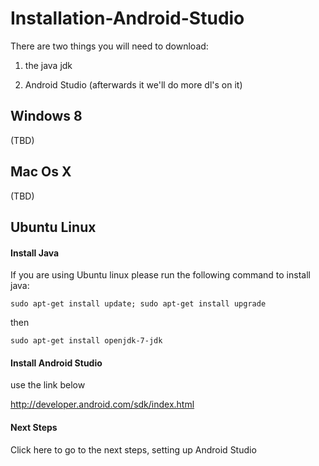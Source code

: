 # Installation-Android-Studio

There are two things you will need to download:


1) the java jdk

2) Android Studio (afterwards it we'll do more dl's on it)


## Windows 8

(TBD)

## Mac Os X

(TBD)

## Ubuntu Linux

#### Install Java

If you are using Ubuntu linux please run the following command to install java:

`sudo apt-get install update; sudo apt-get install upgrade`

then

`sudo apt-get install openjdk-7-jdk`

#### Install Android Studio

use the link below

http://developer.android.com/sdk/index.html

#### Next Steps

Click here to go to the next steps, setting up Android Studio
